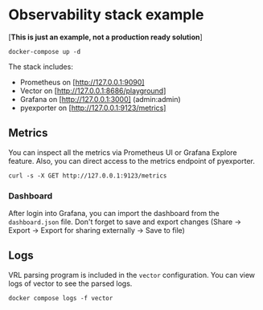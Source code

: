 # Observability stack example

[**This is just an example, not a production ready solution**]

```shell
docker-compose up -d
```

The stack includes:

- Prometheus on [http://127.0.0.1:9090]
- Vector on [http://127.0.0.1:8686/playground]
- Grafana on [http://127.0.0.1:3000] (admin:admin)
- pyexporter on [http://127.0.0.1:9123/metrics]

## Metrics

You can inspect all the metrics via Prometheus UI or Grafana Explore feature.
Also, you can direct access to the metrics endpoint of pyexporter.

```shell
curl -s -X GET http://127.0.0.1:9123/metrics
```

### Dashboard

After login into Grafana, you can import the dashboard from the `dashboard.json` file.
Don't forget to save and export changes (Share -> Export -> Export for sharing externally -> Save to file)

## Logs

VRL parsing program is included in the `vector` configuration.
You can view logs of vector to see the parsed logs.

```shell
docker compose logs -f vector
```
